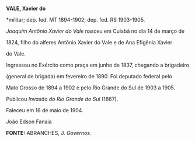 **VALE, Xavier do**



\*militar; dep. fed. MT 1894-1902; dep. fed. RS 1903-1905.



*Joaquim Antônio Xavier do Vale* nasceu em Cuiabá no dia 14 de março de

1824, filho do alferes Antônio Xavier do Vale e de Ana Efigênia Xavier

do Vale.



Ingressou no Exército como praça em junho de 1837, chegando a brigadeiro

(general de brigada) em fevereiro de 1890. Foi deputado federal pelo

Mato Grosso de 1894 a 1902 e pelo Rio Grande do Sul de 1903 a 1905.



Publicou *Invasão do Rio Grande do Sul* (1867).



Faleceu em 16 de maio de 1904.



João Edson Fanaia



**FONTE:** ABRANCHES, J. *Governos*.

